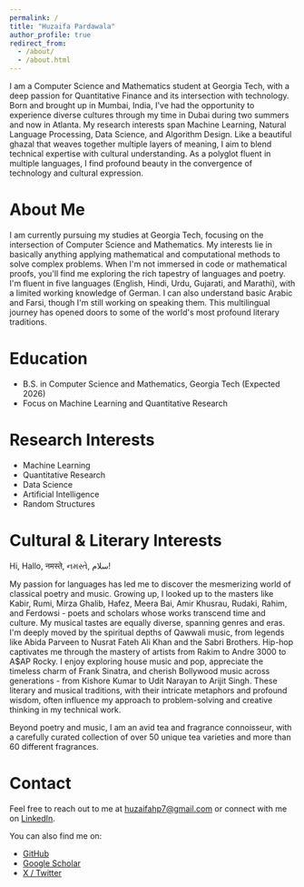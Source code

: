 ```yaml
---
permalink: /
title: "Huzaifa Pardawala"
author_profile: true
redirect_from:
  - /about/
  - /about.html
---
```

I am a Computer Science and Mathematics student at Georgia Tech, with a deep passion for Quantitative Finance and its intersection with technology. Born and brought up in Mumbai, India, I've had the opportunity to experience diverse cultures through my time in Dubai during two summers and now in Atlanta. My research interests span Machine Learning, Natural Language Processing, Data Science, and Algorithm Design. Like a beautiful ghazal that weaves together multiple layers of meaning, I aim to blend technical expertise with cultural understanding. As a polyglot fluent in multiple languages, I find profound beauty in the convergence of technology and cultural expression.

# About Me

I am currently pursuing my studies at Georgia Tech, focusing on the intersection of Computer Science and Mathematics. My interests lie in basically anything applying mathematical and computational methods to solve complex problems. When I'm not immersed in code or mathematical proofs, you'll find me exploring the rich tapestry of languages and poetry. I'm fluent in five languages (English, Hindi, Urdu, Gujarati, and Marathi), with a limited working knowledge of German. I can also understand basic Arabic and Farsi, though I'm still working on speaking them. This multilingual journey has opened doors to some of the world's most profound literary traditions.

# Education

- B.S. in Computer Science and Mathematics, Georgia Tech (Expected 2026)
- Focus on Machine Learning and Quantitative Research

# Research Interests

- Machine Learning
- Quantitative Research
- Data Science
- Artificial Intelligence
- Random Structures

# Cultural & Literary Interests

Hi, Hallo, नमस्ते, નમસ્તે, سلام!

My passion for languages has led me to discover the mesmerizing world of classical poetry and music. Growing up, I looked up to the masters like Kabir, Rumi, Mirza Ghalib, Hafez, Meera Bai, Amir Khusrau, Rudaki, Rahim, and Ferdowsi - poets and scholars whose works transcend time and culture. My musical tastes are equally diverse, spanning genres and eras. I'm deeply moved by the spiritual depths of Qawwali music, from legends like Abida Parveen to Nusrat Fateh Ali Khan and the Sabri Brothers. Hip-hop captivates me through the mastery of artists from Rakim to Andre 3000 to A$AP Rocky. I enjoy exploring house music and pop, appreciate the timeless charm of Frank Sinatra, and cherish Bollywood music across generations - from Kishore Kumar to Udit Narayan to Arijit Singh. These literary and musical traditions, with their intricate metaphors and profound wisdom, often influence my approach to problem-solving and creative thinking in my technical work.

Beyond poetry and music, I am an avid tea and fragrance connoisseur, with a carefully curated collection of over 50 unique tea varieties and more than 60 different fragrances.

# Contact

Feel free to reach out to me at [huzaifahp7@gmail.com](mailto:huzaifahp7@gmail.com) or connect with me on [LinkedIn](https://www.linkedin.com/in/huzaifa-pardawala-75106a219/).

You can also find me on:

- [GitHub](https://github.com/huzaifahp7)
- [Google Scholar](https://scholar.google.com/citations?user=8tjHDikAAAAJ&hl=en)
- [X / Twitter](https://twitter.com/huzaifahp7)

